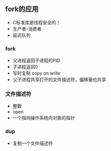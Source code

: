 ## fork的应用
- C标准库是线程安全的！
- 生产者-消费者
- 延迟队列
### fork
- 父进程返回子进程的PID
- 子进程返回0
- 写时复制 copy on write
- 父子进程共享打开的文件描述符，偏移量也共享
### 文件描述符
- 整数
- open
- 一个指向操作系统内对象的指针
### dup
- 复制一个文件描述符